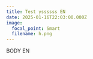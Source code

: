 ```yaml
---
title: Test yssssss EN
date: 2025-01-16T22:03:00.000Z
image:
  focal_point: Smart
  filename: h.png
---
```

BODY EN
